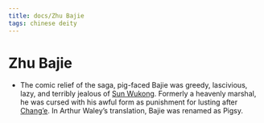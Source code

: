 ```yaml
---
title: docs/Zhu Bajie
tags: chinese deity
---
```


# Zhu Bajie 
- The comic relief of the saga, pig-faced Bajie was greedy, lascivious, lazy, and terribly jealous of [Sun Wukong](Sun%20Wukong.md.md). Formerly a heavenly marshal, he was cursed with his awful form as punishment for lusting after [Chang’e](Chang%E2%80%99e.md.md). In Arthur Waley’s translation, Bajie was renamed as Pigsy.